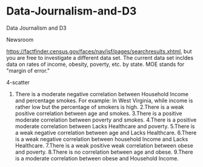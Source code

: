 # Data-Journalism-and-D3

Data Journalism and D3

Newsroom

https://factfinder.census.gov/faces/nav/jsf/pages/searchresults.xhtml, but you are free to investigate a different data set. The current data set incldes data on rates of income, obesity, poverty, etc. by state. MOE stands for "margin of error."

4-scatter

1. There is a moderate negative correlation between Household Income and percentage smokes. 
For example: In West Virginia, while income is rather low but the percentage of smokers is high.
2.There is a weak positive correlation between age and smokes.
3.There is a positive moderate correlation between poverty and smokes.
4.There is a positive moderate correlation between Lacks Healthcare and poverty.
5.There is a weak negative correlation between age and Lacks Healthcare.
6.There is a weak negative correlation between household Income and Lacks Healthcare.
7.There is a weak positive weak correlation between obese and poverty.
8.There is no correlation between age and obese.
9.There is a moderate correlation between obese and Household Income.
